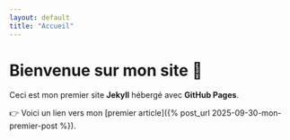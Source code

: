 ```yaml
---
layout: default
title: "Accueil"
---
```


# Bienvenue sur mon site 🚀

Ceci est mon premier site **Jekyll** hébergé avec **GitHub Pages**.

👉 Voici un lien vers mon [premier article]({% post_url 2025-09-30-mon-premier-post %}).


